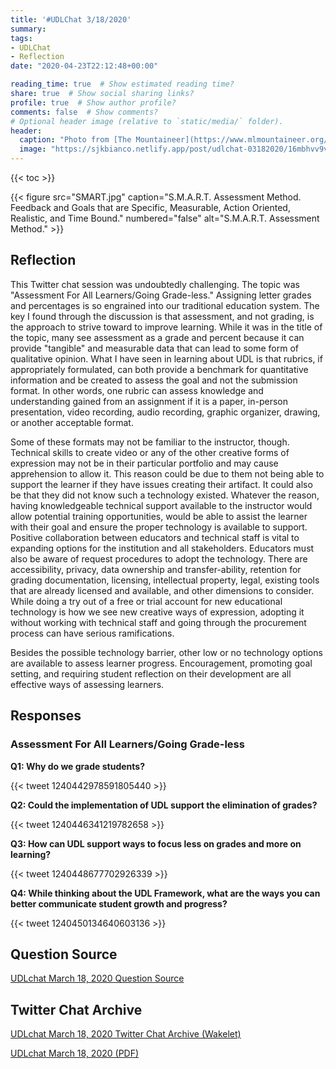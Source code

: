 ```yaml
---
title: '#UDLChat 3/18/2020'
summary: 
tags:
- UDLChat
- Reflection
date: "2020-04-23T22:12:48+00:00"

reading_time: true  # Show estimated reading time?
share: true  # Show social sharing links?
profile: true  # Show author profile?
comments: false  # Show comments?
# Optional header image (relative to `static/media/` folder).
header:
  caption: "Photo from [The Mountaineer](https://www.mlmountaineer.org/we-dont-talk-enough-about-academic-validation/)"
  image: "https://sjkbianco.netlify.app/post/udlchat-03182020/16mbhvv9vuhvwzwijn1mqvg402x.jpeg"
---
```


{{< toc >}}

{{< figure src="SMART.jpg" caption="S.M.A.R.T. Assessment Method. Feedback and Goals that are Specific, Measurable, Action Oriented, Realistic, and Time Bound." numbered="false" alt="S.M.A.R.T. Assessment Method." >}}

## Reflection

This Twitter chat session was undoubtedly challenging. The topic was "Assessment For All Learners/Going Grade-less." Assigning letter grades and percentages is so engrained into our traditional education system. The key I found through the discussion is that assessment, and not grading, is the approach to strive toward to improve learning. While it was in the title of the topic, many see assessment as a grade and percent because it can provide "tangible" and measurable data that can lead to some form of qualitative opinion. What I have seen in learning about UDL is that rubrics, if appropriately formulated, can both provide a benchmark for quantitative information and be created to assess the goal and not the submission format. In other words, one rubric can assess knowledge and understanding gained from an assignment if it is a paper, in-person presentation, video recording, audio recording, graphic organizer, drawing, or another acceptable format.

Some of these formats may not be familiar to the instructor, though. Technical skills to create video or any of the other creative forms of expression may not be in their particular portfolio and may cause apprehension to allow it. This reason could be due to them not being able to support the learner if they have issues creating their artifact. It could also be that they did not know such a technology existed. Whatever the reason, having knowledgeable technical support available to the instructor would allow potential training opportunities, would be able to assist the learner with their goal and ensure the proper technology is available to support. Positive collaboration between educators and technical staff is vital to expanding options for the institution and all stakeholders. Educators must also be aware of request procedures to adopt the technology. There are accessibility, privacy, data ownership and transfer-ability, retention for grading documentation, licensing, intellectual property, legal, existing tools that are already licensed and available, and other dimensions to consider. While doing a try out of a free or trial account for new educational technology is how we see new creative ways of expression, adopting it without working with technical staff and going through the procurement process can have serious ramifications.

Besides the possible technology barrier, other low or no technology options are available to assess learner progress. Encouragement, promoting goal setting, and requiring student reflection on their development are all effective ways of assessing learners.

## Responses

### Assessment For All Learners/Going Grade-less

**Q1: Why do we grade students?**

{{< tweet 1240442978591805440 >}}

**Q2: Could the implementation of UDL support the elimination of grades?**

{{< tweet 1240446341219782658 >}}

**Q3: How can UDL support ways to focus less on grades and more on learning?**

{{< tweet 1240448677702926339 >}}

**Q4: While thinking about the UDL Framework, what are the ways you can better communicate student growth and progress?**

{{< tweet 1240450134640603136 >}}

## Question Source

[UDLchat March 18, 2020 Question Source](https://www.smore.com/ertj6)

## Twitter Chat Archive

[UDLchat March 18, 2020 Twitter Chat Archive (Wakelet)](https://wakelet.com/wake/94546ad7-219f-4821-9773-c522de9f440d)

[UDLchat March 18, 2020 (PDF)](UDLchat%20March%2018%2C%202020.pdf)
